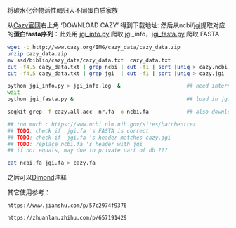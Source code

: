 
将碳水化合物活性酶归入不同蛋白质家族

从[Cazy官网](http://www.cazy.org/)右上角 ‘DOWNLOAD CAZY’ 得到下载地址: 然后从ncbi/[jgi](https://genome.jgi.doe.gov/portal/)提取对应的**蛋白fasta序列**：此处用 [jgi_info.py](CAZy/jgi_info.py) 爬取 jgi_info，[jgi_fasta.py](CAZy/jgi_fasta.py) 爬取 FASTA
```bash
wget -c http://www.cazy.org/IMG/cazy_data/cazy_data.zip
unzip cazy_data.zip
mv ssd/biblio/cazy_data/cazy_data.txt  cazy_data.txt
cut -f4,5 cazy_data.txt | grep ncbi | cut -f1 | sort |uniq > cazy.ncbi.acc  
cut -f4,5 cazy_data.txt | grep jgi  | cut -f1 | sort |uniq > cazy.jgi

python jgi_info.py > jgi_info.log  &                     ## need internet
wait
python jgi_fasta.py &                                    ## load in jgi_info.log and get fasta from webpage

seqkit grep -f cazy.all.acc  nr.fa -o ncbi.fa            ## also download nr!!

## too much : https://www.ncbi.nlm.nih.gov/sites/batchentrez
## TODO: check if  jgi.fa 's FASTA is correct
## TODO: check if  jgi.fa 's header matches cazy.jgi
## TODO: replace ncbi.fa 's header with jgi
## if not equals, may due to private part of db ???

cat ncbi.fa jgi.fa > cazy.fa
```

之后可以[Dimond](../_Blocks/BLAST.md)注释



其它使用参考：
```basj
https://www.jianshu.com/p/57c2974f9376

https://zhuanlan.zhihu.com/p/657191429
```











